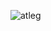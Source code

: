 ![atleg](https://github.com/ZackeryRSmith/atleg/assets/72983221/c8643440-9d7a-4bb7-9a58-a6db84b9a496)
